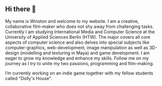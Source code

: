 ## Hi there 👋

My name is Winston and welcome to my website.
I am a creative, collaborative film-maker who does not shy away from challenging tasks. Currently I am studying International Media and Computer Science at the University of Applied Sciences Berlin (HTW). The major covers all core aspects of computer science and also delves into special subjects like computer-graphics, web-development, image manipulation as well as 3D-design (modelling and texturing in Maya) and game development. I am eager to grow my knowledge and enhance my skills. Follow me on my journey as I try to unite my two passions, programming and film-making.

I’m currently working on an indie game together with my fellow students called "Dolly's House".
